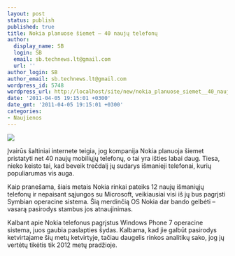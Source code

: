 ```yaml
---
layout: post
status: publish
published: true
title: Nokia planuose šiemet – 40 naujų telefonų
author:
  display_name: SB
  login: SB
  email: sb.technews.lt@gmail.com
  url: ''
author_login: SB
author_email: sb.technews.lt@gmail.com
wordpress_id: 5748
wordpress_url: http://localhost/site/new/nokia_planuose_siemet__40_nauju_telefonu/
date: '2011-04-05 19:15:01 +0300'
date_gmt: '2011-04-05 19:15:01 +0300'
categories:
- Naujienos
---
```

<div class="imgright"><img src="http://technews.lt/upload/nokia_n8_shot_E_black_604x604.jpg"  /></div>
<p>Įvairūs šaltiniai internete teigia, jog kompanija Nokia planuoja šiemet pristatyti net 40 naujų mobiliųjų telefonų, o tai yra išties labai daug. Tiesa, nieko keisto tai, kad beveik trečdalį jų sudarys išmanieji telefonai, kurių populiarumas vis auga.</p>
<p>Kaip pranešama, šiais metais Nokia rinkai pateiks 12 naujų išmaniųjų telefonų ir nepaisant sąjungos su Microsoft, veikiausiai visi iš jų bus pagrįsti Symbian operacine sistema. Šią merdinčią OS Nokia dar bando gelbėti – vasarą pasirodys stambus jos atnaujinimas.</p>
<p>Kalbant apie Nokia telefonus pagrįstus Windows Phone 7 operacine sistema, juos gaubia paslapties šydas. Kalbama, kad jie galbūt pasirodys ketvirtajame šių metų ketvirtyje, tačiau daugelis rinkos analitikų sako, jog jų vertėtų tikėtis tik 2012 metų pradžioje.<br /></p>
